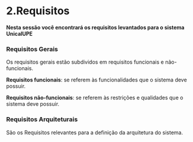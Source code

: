 # 2.Requisitos


**Nesta sessão você encontrará os requisitos levantados para o sistema UnicalUPE**

### **Requisitos Gerais**
Os requisitos gerais estão subdividos em requisitos funcionais e não-funcionais.

**Requisitos funcionais**: se referem às funcionalidades que o sistema deve possuir.

**Requisitos não-funcionais**: se referem às restrições e qualidades que o sistema deve possuir.

### **Requisitos Arquiteturais**

São os Requisitos relevantes para a definição da arquitetura do sistema.